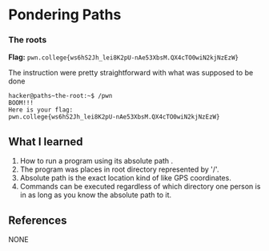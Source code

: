 # Pondering Paths

### The roots

**Flag:** `pwn.college{ws6hS2Jh_lei8K2pU-nAe53XbsM.QX4cTO0wiN2kjNzEzW}`

The instruction were pretty straightforward with what was supposed to be done

```
hacker@paths~the-root:~$ /pwn
BOOM!!!
Here is your flag:
pwn.college{ws6hS2Jh_lei8K2pU-nAe53XbsM.QX4cTO0wiN2kjNzEzW}
```

## What I learned

1. How to run a program using its absolute path .
2. The program was places in root directory represented by '/'.
3. Absolute path is the exact location kind of like GPS coordinates.
4. Commands can be executed regardless of which directory one person is in as long as you know the absolute path to it.


## References

NONE
